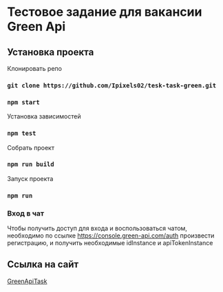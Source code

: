 # Тестовое задание для вакансии Green Api

## Установка проекта

Клонировать репо

### `git clone https://github.com/Ipixels02/tesk-task-green.git`

### `npm start`

Установка зависимостей

### `npm test`

Собрать проект

### `npm run build`

Запуск проекта

### `npm run`

### Вход в чат

Чтобы получить доступ для входа и воспользоваться чатом, необходимо по ссылке https://console.green-api.com/auth произвести регистрацию, и получить необходимые idInstance и apiTokenInstance

## Ссылка на сайт

[GreenApiTask](https://green-api-task.netlify.app/)

